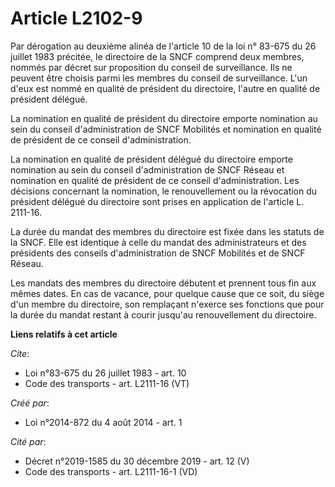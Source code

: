 # Article L2102-9

Par dérogation au deuxième alinéa de l'article 10 de la loi n° 83-675 du 26 juillet 1983 précitée, le directoire de la SNCF
comprend deux membres, nommés par décret sur proposition du conseil de surveillance. Ils ne peuvent être choisis parmi les
membres du conseil de surveillance. L'un d'eux est nommé en qualité de président du directoire, l'autre en qualité de
président délégué. 

La nomination en qualité de président du directoire emporte nomination au sein du conseil d'administration de SNCF Mobilités
et nomination en qualité de président de ce conseil d'administration. 

La nomination en qualité de président délégué du directoire emporte nomination au sein du conseil d'administration de SNCF
Réseau et nomination en qualité de président de ce conseil d'administration. Les décisions concernant la nomination, le
renouvellement ou la révocation du président délégué du directoire sont prises en application de l'article L. 2111-16. 

La durée du mandat des membres du directoire est fixée dans les statuts de la SNCF. Elle est identique à celle du mandat des
administrateurs et des présidents des conseils d'administration de SNCF Mobilités et de SNCF Réseau. 

Les mandats des membres du directoire débutent et prennent tous fin aux mêmes dates. En cas de vacance, pour quelque cause
que ce soit, du siège d'un membre du directoire, son remplaçant n'exerce ses fonctions que pour la durée du mandat restant à
courir jusqu'au renouvellement du directoire.

**Liens relatifs à cet article**

_Cite_:

  - Loi n°83-675 du 26 juillet 1983 - art. 10
  - Code des transports - art. L2111-16 (VT)

_Créé par_:

  - Loi n°2014-872 du 4 août 2014 - art. 1

_Cité par_:

  - Décret n°2019-1585 du 30 décembre 2019 - art. 12 (V)
  - Code des transports - art. L2111-16-1 (VD)
